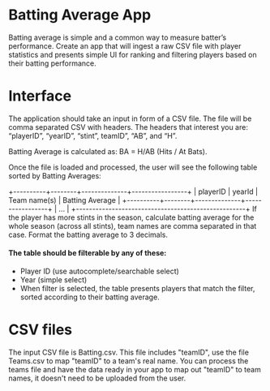 # Batting Average App

Batting average is simple and a common way to measure batter’s performance. Create an app that will ingest a raw CSV file with player statistics and presents simple UI for ranking and filtering players based on their batting performance.

# Interface

The application should take an input in form of a CSV file. The file will be comma separated CSV with headers. The headers that interest you are: “playerID”, “yearID”, “stint”, teamID”, “AB”, and “H”.

Batting Average is calculated as: BA = H/AB (Hits / At Bats).

Once the file is loaded and processed, the user will see the following table sorted by Batting Averages:

+----------+--------+--------------+-----------------+
| playerID | yearId | Team name(s) | Batting Average |
+----------+--------+--------------+-----------------+
| ... |
+----------------------------------------------------+
If the player has more stints in the season, calculate batting average for the whole season (across all stints), team names are comma separated in that case. Format the batting average to 3 decimals.

#### The table should be filterable by any of these:

- Player ID (use autocomplete/searchable select)
- Year (simple select)
- When filter is selected, the table presents players that match the filter, sorted according to their batting average.

# CSV files

The input CSV file is Batting.csv. This file includes "teamID", use the file Teams.csv to map "teamID" to a team's real name. You can process the teams file and have the data ready in your app to map out "teamID" to team names, it doesn't need to be uploaded from the user.
